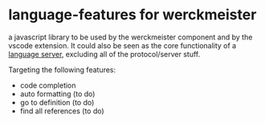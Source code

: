 # language-features for werckmeister
a javascript library to be used by the werckmeister component and by the vscode extension.
It could also be seen as the core functionality of a [language server](https://langserver.org/), excluding all of the protocol/server stuff.

Targeting the following features:
* code completion 
* auto formatting (to do)
* go to definition (to do)
* find all references (to do)
